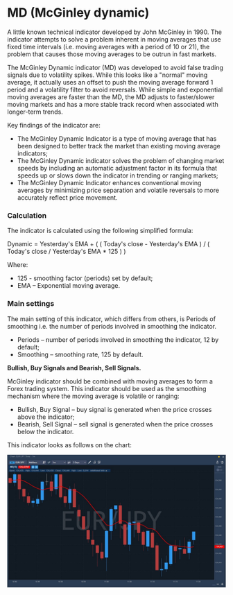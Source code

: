 # MD \(McGinley dynamic\)

A little known technical indicator developed by John McGinley in 1990. The indicator attempts to solve a problem inherent in moving averages that use fixed time intervals \(i.e. moving averages with a period of 10 or 21\), the problem that causes those moving averages to be outrun in fast markets.

The McGinley Dynamic indicator \(MD\) was developed to avoid false trading signals due to volatility spikes. While this looks like a "normal" moving average, it actually uses an offset to push the moving average forward 1 period and a volatility filter to avoid reversals. While simple and exponential moving averages are faster than the MD, the MD adjusts to faster/slower moving markets and has a more stable track record when associated with longer-term trends. 

Key findings of the indicator are:

* The McGinley Dynamic Indicator is a type of moving average that has been designed to better track the market than existing moving average indicators;
* The McGinley Dynamic indicator solves the problem of changing market speeds by including an automatic adjustment factor in its formula that speeds up or slows down the indicator in trending or ranging markets;
* The McGinley Dynamic Indicator enhances conventional moving averages by minimizing price separation and volatile reversals to more accurately reflect price movement.

### Calculation

The indicator is calculated using the following simplified formula:

Dynamic = Yesterday's EMA + \( \( Today's close - Yesterday's EMA \) / \( Today's close / Yesterday's EMA \* 125 \) \)

Where: 

* 125 - smoothing factor \(periods\) set by default;
* EMA – Exponential moving average.

### Main settings

The main setting of this indicator, which differs from others, is Periods of smoothing i.e. the number of periods involved in smoothing the indicator.

* Periods – number of periods involved in smoothing the indicator, 12 by default;
* Smoothing – smoothing rate, 125 by default.

**Bullish, Buy Signals and Bearish, Sell Signals.**

McGinley indicator should be combined with moving averages to form a Forex trading system. This indicator should be used as the smoothing mechanism where the moving average is volatile or ranging:

* Bullish, Buy Signal – buy signal is generated when the price crosses above the indicator;
* Bearish, Sell Signal – sell signal is generated when the price crosses below the indicator.

This indicator looks as follows on the chart:

![](../../../.gitbook/assets/md%20%281%29.jpg)

